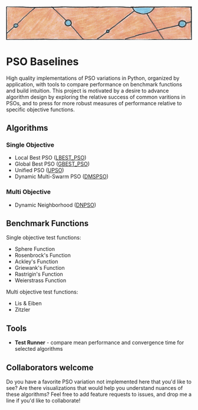 ![particles](https://github.com/SioKCronin/PSO-baselines/blob/master/common/media/particles.png)

# PSO Baselines

High quality implementations of PSO variations in Python, organized by application, with tools to compare performance on benchmark functions and build intuition. This project is motivated by a desire to advance algorithm design by exploring the relative success of common varitions in PSOs, and to press for more robust measures of performance relative to specific objective functions.  

## Algorithms
### Single Objective 

* Local Best PSO ([LBEST_PSO](https://github.com/SioKCronin/PSO-baselines/tree/master/pso))
* Global Best PSO ([GBEST_PSO](https://github.com/SioKCronin/PSO-baselines/tree/master/pso))
* Unified PSO ([UPSO](https://github.com/SioKCronin/PSO-baselines/tree/master/upso))
* Dynamic Multi-Swarm PSO ([DMSPSO](https://github.com/SioKCronin/PSO-baselines/tree/master/dmspso))

### Multi Objective

* Dynamic Neighborhood ([DNPSO](https://github.com/SioKCronin/PSO-baselines/tree/master/dnpso))

## Benchmark Functions

Single objective test functions:
* Sphere Function
* Rosenbrock's Function
* Ackley's Function
* Griewank's Function
* Rastrigin's Function
* Weierstrass Function

Multi objective test functions:
* Lis & Eiben
* Zitzler

## Tools

* **Test Runner** - compare mean performance and convergence time for selected algorithms

## Collaborators welcome

Do you have a favorite PSO variation not implemented here that you'd like to see? Are there visualizations that would help you understand nuances of these algorithms? Feel free to add feature requests to issues, and drop me a line if you'd like to collaborate!
